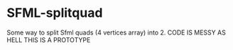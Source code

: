 # SFML-splitquad
Some way to split Sfml quads (4 vertices array) into 2. CODE IS MESSY AS HELL THIS IS A PROTOTYPE
